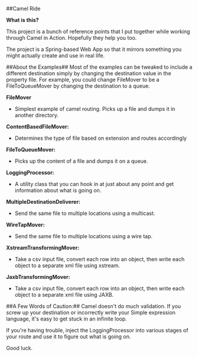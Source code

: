 ##Camel Ride

**What is this?**

This project is a bunch of reference points that I put together while working through Camel in Action. Hopefully they help you too.

The project is a Spring-based Web App so that it mirrors something you might actually create and use in real life.

##About the Examples##
Most of the examples can be tweaked to include a different destination simply by changing the destination value in the property file. For example, you could change FileMover to be a FileToQueueMover by changing the destination to a queue.

**FileMover**
 - Simplest example of camel routing. Picks up a file and dumps it in another directory.

**ContentBasedFileMover:**
 - Determines the type of file based on extension and routes accordingly

**FileToQueueMover:**
 - Picks up the content of a file and dumps it on a queue.

**LoggingProcessor:**
 - A utility class that you can hook in at just about any point and get information about what is going on.

**MultipleDestinationDeliverer:**
 - Send the same file to multiple locations using a multicast.

**WireTapMover:**
 - Send the same file to multiple locations using a wire tap.

**XstreamTransformingMover:**
 - Take a csv input file, convert each row into an object, then write each object to a separate xml file using xstream.

**JaxbTransformingMover:**
 - Take a csv input file, convert each row into an object, then write each object to a separate xml file using JAXB.

##A Few Words of Caution:##
Camel doesn't do much validation. If you screw up your destination or incorrectly write your Simple expression language, it's easy to get stuck in an infinite loop.

If you're having trouble, inject the LoggingProcessor into various stages of your route and use it to figure out what is going on.

Good luck.
